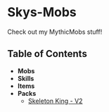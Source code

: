 # Skys-Mobs
Check out my MythicMobs stuff!

## Table of Contents
- **Mobs**
- **Skills**
- **Items**
- **Packs**
  - [Skeleton King - V2](https://github.com/SkyKiller6363/Skys-Mobs/tree/main/Packs/SkeletonKingV2)
